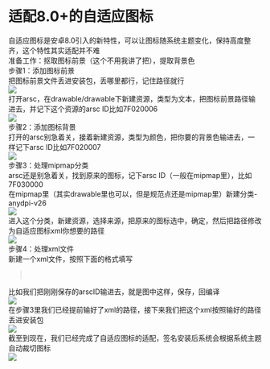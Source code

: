 # 适配8.0+的自适应图标  
自适应图标是安卓8.0引入的新特性，可以让图标随系统主题变化，保持高度整齐，这个特性其实适配并不难  
准备工作：抠取图标前景（这个不用我讲了把），提取背景色  
步骤1：添加图标前景  
把图标前景文件丢进安装包，丢哪里都行，记住路径就行  
![](http://upload-images.jianshu.io/upload_images/5660880-8e6b2c8f8239f8f2.png)  
打开arsc，在drawable/drawable下新建资源，类型为文本，把图标前景路径输进去，并记下这个资源的arsc ID比如7F020006  
![](http://upload-images.jianshu.io/upload_images/5660880-fdfe3ac978bc73b4.png)  
步骤2：添加图标背景  
打开的arsc别急着关，接着新建资源，类型为颜色，把你要的背景色输进去，一样记下arsc ID比如7F020007  
![](http://upload-images.jianshu.io/upload_images/5660880-6c83115e5f13e62a.png)  
步骤3：处理mipmap分类  
arsc还是别急着关，找到原来的图标，记下arsc ID（一般在mipmap里），比如7F030000  
在mipmap里（其实drawable里也可以，但是规范点还是mipmap里）新建分类-anydpi-v26  
![](http://upload-images.jianshu.io/upload_images/5660880-8edc6dc304390702.png)  
进入这个分类，新建资源，选择来源，把原来的图标选中，确定，然后把路径修改为自适应图标xml你想要的路径  
![](http://upload-images.jianshu.io/upload_images/5660880-1606f00ff5cb267a.png)  
步骤4：处理xml文件  
新建一个xml文件，按照下面的格式填写  
> <?xml version="1.0" encoding="utf-8"?>  
> <adaptive-icon xmlns:android="http://schemas.android.com/apk/res/android">  
>     <background android:drawable="@背景arsc ID" />  
>     <foreground android:drawable="@前景arsc ID" />  
> </adaptive-icon>  
比如我们把刚刚保存的arscID输进去，就是图中这样，保存，回编译  
![](http://upload-images.jianshu.io/upload_images/5660880-0cf0fa4769639cb6.png)  
在步骤3里我们已经提前输好了xml的路径，接下来我们把这个xml按照输好的路径丢进安装包  
![](http://upload-images.jianshu.io/upload_images/5660880-4fe9537b828b9f53.png)  
截至到现在，我们已经完成了自适应图标的适配，签名安装后系统会根据系统主题自动裁切图标  
![](http://upload-images.jianshu.io/upload_images/5660880-b3226ce79171a206.png)  

